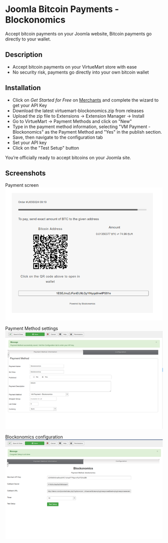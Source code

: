 # Joomla Bitcoin Payments - Blockonomics #
Accept bitcoin payments on your Joomla website, Bitcoin payments go directly to your wallet.

## Description ##
- Accept bitcoin payments on your VirtueMart store with ease
- No security risk, payments go directly into your own bitcoin wallet

## Installation ##
- Click on *Get Started for Free* on [Merchants](https://www.blockonomics.co/merchants?utm_source=joomla) and complete the wizard to get your API Key
- Download the latest virtuemart-blockonomics.zip from releases
- Upload the zip file to Extensions -> Extension Manager -> Install
- Go to VirtueMart -> Payment Methods and click on "New" 
- Type in the payment method information, selecting "VM Payment - Blockonomics" as the Payment Method and "Yes" in the publish section.
- Save, then navigate to the configuration tab 
- Set your API key
- Click on the "Test Setup" button

You’re officially ready to accept bitcoins on your Joomla site.

## Screenshots ##

Payment screen
![](screenshots/screenshot-1.png)

Payment Method settings
![](screenshots/screenshot-2.png) 

Blockonomics configuration 
![](screenshots/screenshot-3.png) 